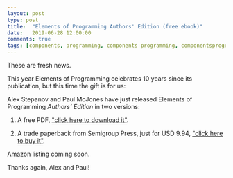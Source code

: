 ```yaml
---
layout: post
type: post
title:  "Elements of Programming Authors' Edition (free ebook)"
date:   2019-06-28 12:00:00
comments: true
tags: [components, programming, components programming, componentsprogramming, stepanov, knuth, stroustrup, generic, genericprogramming, generic programming, genericity, concepts, math, mathematics, elements, eop, contracts, performance, c++, cpp, c, java, dotnet, c#, csharp, python, ruby, javascript, haskell, dlang, rust, golang, eiffel, templates, metaprogramming, book, fmgp]
---
```


These are fresh news.

This year Elements of Programming celebrates 10 years since its publication, but this time the gift is for us:

Alex Stepanov and Paul McJones have just released Elements of Programming _Authors’ Edition_ in two versions:

1. A free PDF, ["click here to download it"](http://elementsofprogramming.com/).

2. A trade paperback from Semigroup Press, just for USD 9.94, ["click here to buy it"](http://www.lulu.com/shop/alexander-stepanov-and-paul-mcjones/elements-of-programming/paperback/product-24142479.html).

Amazon listing coming soon.

Thanks again, Alex and Paul!
